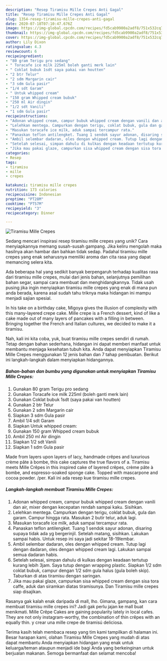 ```yaml
---
description: "Resep Tiramisu Mille Crepes Anti Gagal"
title: "Resep Tiramisu Mille Crepes Anti Gagal"
slug: 1354-resep-tiramisu-mille-crepes-anti-gagal
date: 2020-07-18T07:10:47.676Z
image: https://img-global.cpcdn.com/recipes/fd5cab9900a2adf8/751x532cq70/tiramisu-mille-crepes-foto-resep-utama.jpg
thumbnail: https://img-global.cpcdn.com/recipes/fd5cab9900a2adf8/751x532cq70/tiramisu-mille-crepes-foto-resep-utama.jpg
cover: https://img-global.cpcdn.com/recipes/fd5cab9900a2adf8/751x532cq70/tiramisu-mille-crepes-foto-resep-utama.jpg
author: Lily Dixon
ratingvalue: 4.3
reviewcount: 6
recipeingredient:
- "80 gram Terigu pro sedang"
- " Toracafe ice milk 225ml boleh ganti merk lain"
- " Coklat bubuk 1sdt saya pakai van houtten"
- "2 btr Telur"
- "2 sdm Margarin cair"
- "3 sdm Gula pasir"
- "1/4 sdt Garam"
- " Untuk whipped cream"
- "150 gram Whipped cream bubuk"
- "250 ml Air dingin"
- "1/2 sdt Vanili"
- "1 sdm Gula pasir"
recipeinstructions:
- "Adonan whipped cream, campur bubuk whipped cream dengan vanili dan air, mixer dengan kecepatan rendah sampai kaku. Sisihkan."
- "Lelehkan mentega. Campurkan dengan terigu, coklat bubuk, gula dan garam. Campur hingga rata. Masukan 2 butir telur, aduk lagi."
- "Masukan toracafe ice milk, aduk sampai tercampur rata."
- "Panaskan teflon antilengket. Tuang 1 sendok sayur adonan, disaring supaya tidak ada yg bergerinjil. Setelah matang, sisihkan. Lakukan sampai habis. Untuk resep ini saya jadi sekitar 18-19lembar."
- "Ambil selembar dadaran, oles dengan whipped cream. Tutup lagi dengan dadaran, oles dengan whipped cream lagi. Lakukan sampai semua dadaran habis."
- "Setelah selesai, simpan dahulu di kulkas dengan keadaan tertutup kurang lebih 3jam. Saya tutup dengan wrapping plastic. Siapkan 1/2 sdm coklat bubuk, campur dengan 1/2 sdm gula halus (gula boleh skip). Taburkan di atas tiramisu dengan saringan."
- "Jika mau pakai glaze, campurkan sisa whipped cream dengan sisa tora caffe, aduk dan siramkan diatas tiramisunya. Dan Tiramisu mille crepes siap disajikan."
categories:
- Resep
tags:
- tiramisu
- mille
- crepes

katakunci: tiramisu mille crepes 
nutrition: 173 calories
recipecuisine: Indonesian
preptime: "PT28M"
cooktime: "PT57M"
recipeyield: "3"
recipecategory: Dinner

---
```



![Tiramisu Mille Crepes](https://img-global.cpcdn.com/recipes/fd5cab9900a2adf8/751x532cq70/tiramisu-mille-crepes-foto-resep-utama.jpg)

Sedang mencari inspirasi resep tiramisu mille crepes yang unik? Cara menyiapkannya memang susah-susah gampang. Jika keliru mengolah maka hasilnya akan hambar dan bahkan tidak sedap. Padahal tiramisu mille crepes yang enak seharusnya memiliki aroma dan cita rasa yang dapat memancing selera kita.

Ada beberapa hal yang sedikit banyak berpengaruh terhadap kualitas rasa dari tiramisu mille crepes, mulai dari jenis bahan, selanjutnya pemilihan bahan segar, sampai cara membuat dan menghidangkannya. Tidak usah pusing jika ingin menyiapkan tiramisu mille crepes yang enak di mana pun anda berada, karena asal sudah tahu triknya maka hidangan ini mampu menjadi sajian spesial.

In his take on a birthday cake, Migoya gives the illusion of complexity with this many-layered crepe cake. Mille crepe is a French dessert, kind of like a cake made out of many layers of pancakes with a filling in between. Bringing together the French and Italian cultures, we decided to make it a tiramisu.


Nah, kali ini kita coba, yuk, buat tiramisu mille crepes sendiri di rumah. Tetap dengan bahan sederhana, hidangan ini dapat memberi manfaat untuk membantu menjaga kesehatan tubuh kita. Anda dapat menyiapkan Tiramisu Mille Crepes menggunakan 12 jenis bahan dan 7 tahap pembuatan. Berikut ini langkah-langkah dalam menyiapkan hidangannya.

<!--inarticleads1-->

##### Bahan-bahan dan bumbu yang digunakan untuk menyiapkan Tiramisu Mille Crepes:

1. Gunakan 80 gram Terigu pro sedang
1. Gunakan  Toracafe ice milk 225ml (boleh ganti merk lain)
1. Gunakan  Coklat bubuk 1sdt (saya pakai van houtten)
1. Gunakan 2 btr Telur
1. Gunakan 2 sdm Margarin cair
1. Siapkan 3 sdm Gula pasir
1. Ambil 1/4 sdt Garam
1. Siapkan  Untuk whipped cream:
1. Gunakan 150 gram Whipped cream bubuk
1. Ambil 250 ml Air dingin
1. Siapkan 1/2 sdt Vanili
1. Siapkan 1 sdm Gula pasir


Made from layers upon layers of lacy, handmade crêpes and luxurious crème pâte à bombe, this cake captures the true flavors of a. Tiramisu meets Mille Crêpes in this inspired cake of layered crêpes, crème pâte à bombe, and espresso-soaked sponge cake. Topped with mascarpone and cocoa powder. /per. Kali ini ada resep kue tiramisu mille crepes. 

<!--inarticleads2-->

##### Langkah-langkah membuat Tiramisu Mille Crepes:

1. Adonan whipped cream, campur bubuk whipped cream dengan vanili dan air, mixer dengan kecepatan rendah sampai kaku. Sisihkan.
1. Lelehkan mentega. Campurkan dengan terigu, coklat bubuk, gula dan garam. Campur hingga rata. Masukan 2 butir telur, aduk lagi.
1. Masukan toracafe ice milk, aduk sampai tercampur rata.
1. Panaskan teflon antilengket. Tuang 1 sendok sayur adonan, disaring supaya tidak ada yg bergerinjil. Setelah matang, sisihkan. Lakukan sampai habis. Untuk resep ini saya jadi sekitar 18-19lembar.
1. Ambil selembar dadaran, oles dengan whipped cream. Tutup lagi dengan dadaran, oles dengan whipped cream lagi. Lakukan sampai semua dadaran habis.
1. Setelah selesai, simpan dahulu di kulkas dengan keadaan tertutup kurang lebih 3jam. Saya tutup dengan wrapping plastic. Siapkan 1/2 sdm coklat bubuk, campur dengan 1/2 sdm gula halus (gula boleh skip). Taburkan di atas tiramisu dengan saringan.
1. Jika mau pakai glaze, campurkan sisa whipped cream dengan sisa tora caffe, aduk dan siramkan diatas tiramisunya. Dan Tiramisu mille crepes siap disajikan.


Rasanya gak kalah enak daripada di mall, lho. Gimana, gampang, kan cara membuat tiramisu mille crepes ini? Jadi gak perlu jajan ke mall buat menikmati. Mille Crêpe Cakes are gaining popularity lately in local cafes. They are not only instagram-worthy, the combination of thin crêpes with an equally thin. y crear una mille crepe de tiramisú deliciosa. 

Terima kasih telah membaca resep yang tim kami tampilkan di halaman ini. Besar harapan kami, olahan Tiramisu Mille Crepes yang mudah di atas dapat membantu Anda menyiapkan hidangan yang enak untuk keluarga/teman ataupun menjadi ide bagi Anda yang berkeinginan untuk berjualan makanan. Semoga bermanfaat dan selamat mencoba!
